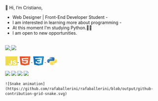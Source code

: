 👋     Hi, I’m Cristiano,
- Web Designer | Front-End Developer Student -
- I am interested in learning more about programming -
- At this moment I'm studying Python.👨‍💻
-  I am open to new opportunities.  
 <div>
  <br> 
  <a href="https://github.com/cristianosch">
  <img height="180em" src="https://github-readme-stats.vercel.app/api?username=cristianosch&show_icons=true&theme=tokyonight&include_all_commits=true&count_private=true"/>
  <img height="180em" src="https://github-readme-stats.vercel.app/api/top-langs/?username=cristianosch&layout=compact&langs_count=7&theme=tokyonight"/>
</div>
 
<div style="display: inline_block"><br>
  <img align="center" alt="Rafa-Js" height="30" width="40" src="https://raw.githubusercontent.com/devicons/devicon/master/icons/javascript/javascript-plain.svg">  
  <img align="center" alt="Rafa-HTML" height="30" width="40" src="https://raw.githubusercontent.com/devicons/devicon/master/icons/html5/html5-original.svg">
  <img align="center" alt="Rafa-CSS" height="30" width="40" src="https://raw.githubusercontent.com/devicons/devicon/master/icons/css3/css3-original.svg">
  <img align="center" alt="Rafa-Python" height="30" width="40" src="https://raw.githubusercontent.com/devicons/devicon/master/icons/python/python-original.svg">
</div>
<br>
  <div>
     <a href="https://www.linkedin.com/in/cristiano-webdeveloper/" target="_blank"><img src="https://img.shields.io/badge/LinkedIn-0077B5?style=for-the-badge&logo=linkedin&logoColor=white"></a>
    <a href = "mailto:cristiano85sch@gmail.com"><img src="https://img.shields.io/badge/-Gmail-%23333?style=for-the-badge&logo=gmail&logoColor=white" target="_blank"></a>
    <a href="https://www.instagram.com/cristiano_hamzah/" target="_blank"><img src="https://img.shields.io/badge/-Instagram-%23E4405F?style=for-the-badge&logo=instagram&logoColor=white" target="_blank"></a>
    <a href="http://cristianoweb.pt/" target="_blank"><img src="http://ForTheBadge.com/images/badges/built-with-love.svg" height="27.99"></a><br>
   
    ![Snake animation](https://github.com/rafaballerini/rafaballerini/blob/output/github-contribution-grid-snake.svg)
  </div>  
  <br>
